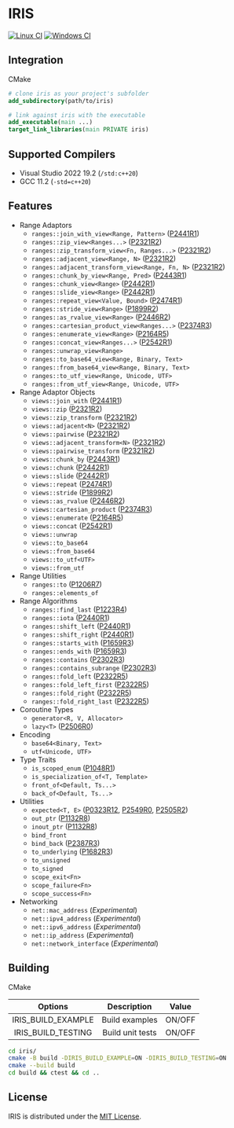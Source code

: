 
# IRIS

[![Linux CI](https://github.com/Ramirisu/iris/actions/workflows/linux.yml/badge.svg)](https://github.com/Ramirisu/iris/actions/workflows/linux.yml)
[![Windows CI](https://github.com/Ramirisu/iris/actions/workflows/windows.yml/badge.svg)](https://github.com/Ramirisu/iris/actions/workflows/windows.yml)

## Integration

CMake

```cmake
# clone iris as your project's subfolder
add_subdirectory(path/to/iris)

# link against iris with the executable
add_executable(main ...)
target_link_libraries(main PRIVATE iris)
```
## Supported Compilers

* Visual Studio 2022 19.2 (`/std:c++20`)
* GCC 11.2 (`-std=c++20`)

## Features

* Range Adaptors
  * `ranges::join_with_view<Range, Pattern>` ([P2441R1](http://www.open-std.org/jtc1/sc22/wg21/docs/papers/2021/p2441r1.html))
  * `ranges::zip_view<Ranges...>` ([P2321R2](http://www.open-std.org/jtc1/sc22/wg21/docs/papers/2021/p2321r2.html))
  * `ranges::zip_transform_view<Fn, Ranges...>` ([P2321R2](http://www.open-std.org/jtc1/sc22/wg21/docs/papers/2021/p2321r2.html))
  * `ranges::adjacent_view<Range, N>` ([P2321R2](http://www.open-std.org/jtc1/sc22/wg21/docs/papers/2021/p2321r2.html))
  * `ranges::adjacent_transform_view<Range, Fn, N>` ([P2321R2](http://www.open-std.org/jtc1/sc22/wg21/docs/papers/2021/p2321r2.html))
  * `ranges::chunk_by_view<Range, Pred>` ([P2443R1](http://www.open-std.org/jtc1/sc22/wg21/docs/papers/2021/p2443r1.html))
  * `ranges::chunk_view<Range>` ([P2442R1](http://www.open-std.org/jtc1/sc22/wg21/docs/papers/2021/p2442r1.html))
  * `ranges::slide_view<Range>` ([P2442R1](http://www.open-std.org/jtc1/sc22/wg21/docs/papers/2021/p2442r1.html))
  * `ranges::repeat_view<Value, Bound>` ([P2474R1](http://www.open-std.org/jtc1/sc22/wg21/docs/papers/2022/p2474r1.html))
  * `ranges::stride_view<Range>` ([P1899R2](http://www.open-std.org/jtc1/sc22/wg21/docs/papers/2022/p1899r2.html))
  * `ranges::as_rvalue_view<Range>` ([P2446R2](http://www.open-std.org/jtc1/sc22/wg21/docs/papers/2022/p2446r2.html))
  * `ranges::cartesian_product_view<Ranges...>` ([P2374R3](http://www.open-std.org/jtc1/sc22/wg21/docs/papers/2021/p2374r3.html))
  * `ranges::enumerate_view<Range>` ([P2164R5](http://www.open-std.org/jtc1/sc22/wg21/docs/papers/2021/p2164r5.pdf))
  * `ranges::concat_view<Ranges...>` ([P2542R1](http://www.open-std.org/jtc1/sc22/wg21/docs/papers/2022/p2542r1.html))
  * `ranges::unwrap_view<Range>`
  * `ranges::to_base64_view<Range, Binary, Text>`
  * `ranges::from_base64_view<Range, Binary, Text>`
  * `ranges::to_utf_view<Range, Unicode, UTF>`
  * `ranges::from_utf_view<Range, Unicode, UTF>`
* Range Adaptor Objects
  * `views::join_with` ([P2441R1](http://www.open-std.org/jtc1/sc22/wg21/docs/papers/2021/p2441r1.html))
  * `views::zip` ([P2321R2](http://www.open-std.org/jtc1/sc22/wg21/docs/papers/2021/p2321r2.html))
  * `views::zip_transform` ([P2321R2](http://www.open-std.org/jtc1/sc22/wg21/docs/papers/2021/p2321r2.html))
  * `views::adjacent<N>` ([P2321R2](http://www.open-std.org/jtc1/sc22/wg21/docs/papers/2021/p2321r2.html))
  * `views::pairwise` ([P2321R2](http://www.open-std.org/jtc1/sc22/wg21/docs/papers/2021/p2321r2.html))
  * `views::adjacent_transform<N>` ([P2321R2](http://www.open-std.org/jtc1/sc22/wg21/docs/papers/2021/p2321r2.html))
  * `views::pairwise_transform` ([P2321R2](http://www.open-std.org/jtc1/sc22/wg21/docs/papers/2021/p2321r2.html))
  * `views::chunk_by` ([P2443R1](http://www.open-std.org/jtc1/sc22/wg21/docs/papers/2021/p2443r1.html))
  * `views::chunk` ([P2442R1](http://www.open-std.org/jtc1/sc22/wg21/docs/papers/2021/p2442r1.html))
  * `views::slide` ([P2442R1](http://www.open-std.org/jtc1/sc22/wg21/docs/papers/2021/p2442r1.html))
  * `views::repeat` ([P2474R1](http://www.open-std.org/jtc1/sc22/wg21/docs/papers/2022/p2474r1.html))
  * `views::stride` ([P1899R2](http://www.open-std.org/jtc1/sc22/wg21/docs/papers/2022/p1899r2.html))
  * `views::as_rvalue` ([P2446R2](http://www.open-std.org/jtc1/sc22/wg21/docs/papers/2022/p2446r2.html))
  * `views::cartesian_product` ([P2374R3](http://www.open-std.org/jtc1/sc22/wg21/docs/papers/2021/p2374r3.html))
  * `views::enumerate` ([P2164R5](http://www.open-std.org/jtc1/sc22/wg21/docs/papers/2021/p2164r5.pdf))
  * `views::concat` ([P2542R1](http://www.open-std.org/jtc1/sc22/wg21/docs/papers/2022/p2542r1.html))
  * `views::unwrap`
  * `views::to_base64`
  * `views::from_base64`
  * `views::to_utf<UTF>`
  * `views::from_utf`
* Range Utilities
  * `ranges::to` ([P1206R7](http://www.open-std.org/jtc1/sc22/wg21/docs/papers/2022/p1206r7.pdf))
  * `ranges::elements_of`
* Range Algorithms
  * `ranges::find_last` ([P1223R4](http://www.open-std.org/jtc1/sc22/wg21/docs/papers/2022/p1223r4.pdf))
  * `ranges::iota` ([P2440R1](http://www.open-std.org/jtc1/sc22/wg21/docs/papers/2021/p2440r1.html))
  * `ranges::shift_left` ([P2440R1](http://www.open-std.org/jtc1/sc22/wg21/docs/papers/2021/p2440r1.html))
  * `ranges::shift_right` ([P2440R1](http://www.open-std.org/jtc1/sc22/wg21/docs/papers/2021/p2440r1.html))
  * `ranges::starts_with` ([P1659R3](http://www.open-std.org/jtc1/sc22/wg21/docs/papers/2021/p1659r3.html))
  * `ranges::ends_with` ([P1659R3](http://www.open-std.org/jtc1/sc22/wg21/docs/papers/2021/p1659r3.html))
  * `ranges::contains` ([P2302R3](http://www.open-std.org/jtc1/sc22/wg21/docs/papers/2022/p2302r3.html))
  * `ranges::contains_subrange` ([P2302R3](http://www.open-std.org/jtc1/sc22/wg21/docs/papers/2022/p2302r3.html))
  * `ranges::fold_left` ([P2322R5](http://www.open-std.org/jtc1/sc22/wg21/docs/papers/2021/p2322r5.html))
  * `ranges::fold_left_first` ([P2322R5](http://www.open-std.org/jtc1/sc22/wg21/docs/papers/2021/p2322r5.html))
  * `ranges::fold_right` ([P2322R5](http://www.open-std.org/jtc1/sc22/wg21/docs/papers/2021/p2322r5.html))
  * `ranges::fold_right_last` ([P2322R5](http://www.open-std.org/jtc1/sc22/wg21/docs/papers/2021/p2322r5.html))
* Coroutine Types
  * `generator<R, V, Allocator>`
  * `lazy<T>` ([P2506R0](http://www.open-std.org/jtc1/sc22/wg21/docs/papers/2022/p2506r0.pdf))
* Encoding
  * `base64<Binary, Text>`
  * `utf<Unicode, UTF>`
* Type Traits
  * `is_scoped_enum` ([P1048R1](http://www.open-std.org/jtc1/sc22/wg21/docs/papers/2020/p1048r1.pdf))
  * `is_specialization_of<T, Template>`
  * `front_of<Default, Ts...>`
  * `back_of<Default, Ts...>`
* Utilities
  * `expected<T, E>` ([P0323R12](http://www.open-std.org/jtc1/sc22/wg21/docs/papers/2022/p0323r12.html), [P2549R0](http://www.open-std.org/jtc1/sc22/wg21/docs/papers/2022/p2549r0.html), [P2505R2](http://www.open-std.org/jtc1/sc22/wg21/docs/papers/2022/p2505r2.html))
  * `out_ptr` ([P1132R8](http://www.open-std.org/jtc1/sc22/wg21/docs/papers/2021/p1132r8.html))
  * `inout_ptr` ([P1132R8](http://www.open-std.org/jtc1/sc22/wg21/docs/papers/2021/p1132r8.html))
  * `bind_front`
  * `bind_back` ([P2387R3](http://www.open-std.org/jtc1/sc22/wg21/docs/papers/2021/p2387r3.html))
  * `to_underlying` ([P1682R3](http://www.open-std.org/jtc1/sc22/wg21/docs/papers/2021/p1682r3.html))
  * `to_unsigned`
  * `to_signed`
  * `scope_exit<Fn>`
  * `scope_failure<Fn>`
  * `scope_success<Fn>`
* Networking
  * `net::mac_address` (*Experimental*)
  * `net::ipv4_address` (*Experimental*)
  * `net::ipv6_address` (*Experimental*)
  * `net::ip_address` (*Experimental*)
  * `net::network_interface` (*Experimental*)

## Building

CMake

|      Options       |   Description    | Value  |
| :----------------: | :--------------: | :----: |
| IRIS_BUILD_EXAMPLE |  Build examples  | ON/OFF |
| IRIS_BUILD_TESTING | Build unit tests | ON/OFF |

```sh
cd iris/
cmake -B build -DIRIS_BUILD_EXAMPLE=ON -DIRIS_BUILD_TESTING=ON
cmake --build build
cd build && ctest && cd ..
```

## License

IRIS is distributed under the [MIT License](https://github.com/Ramirisu/iris/blob/main/LICENSE).
